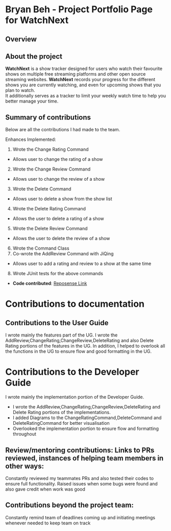 # Bryan Beh - Project Portfolio Page for WatchNext
## Overview

## About the project
**WatchNext** is a show tracker designed for users who watch their favourite shows on multiple free streaming platforms and other open source streaming websites.
**WatchNext** records your progress for the different shows you are currently watching, and even for upcoming shows that you plan to watch.
<br>It additionally serves as a tracker to limit your weekly watch time to help you better manage your time.

## Summary of contributions

Below are all the contributions I had made to the team.

Enhances Implemented:

1. Wrote the Change Rating Command
 - Allows user to change the rating of a show 
2. Wrote the Change Review Command
 - Allows user to change the review of a show
3. Wrote the Delete Command
 - Allows user to delete a show from the show list
4. Wrote the Delete Rating Command
 - Allows the user to delete a rating of a show
5. Wrote the Delete Review Command
 - Allows the user to delete the review of a show
6. Wrote the Command Class
7. Co-wrote the AddReview Command with JiQing 
 - Allows user to add a rating and review to a show at the same time
8. Wrote JUnit tests for the above commands

* **Code contributed**: [Reposense Link](https://nus-cs2113-ay2021s1.github.io/tp-dashboard/#breakdown=true&search=bryan&sort=groupTitle&sortWithin=title&since=2020-09-27&timeframe=commit&mergegroup=&groupSelect=groupByRepos&checkedFileTypes=docs~functional-code~test-code~other)

# Contributions to documentation
## Contributions to the User Guide

I wrote mainly the features part of the UG. I wrote the AddReview,ChangeRating,ChangeReview,DeleteRating and also
Delete Rating portions of the features in the UG. In addition, I helped to overlook all the functions in the UG to 
ensure flow and good formatting in the UG.

# Contributions to the Developer Guide
I wrote mainly the implementation portion of the Developer Guide. 
* I wrote the AddReview,ChangeRating,ChangeReview,DeleteRating and Delete Rating portions of the implementations.
* I added Diagrams to the ChangeRatingCommand,DeleteCommand and DeleteRatingCommand for better visualisation
* Overlooked the implementation portion to ensure flow and formatting throughout

## Review/mentoring contributions: Links to PRs reviewed, instances of helping team members in other ways:
Constantly reviewed my teammates PRs and also tested their codes to ensure full functionality.
Raised issues when some bugs were found and also gave credit when work was good

## Contributions beyond the project team:
Constantly remind team of deadlines coming up and initiating meetings whenever needed to keep team on track
